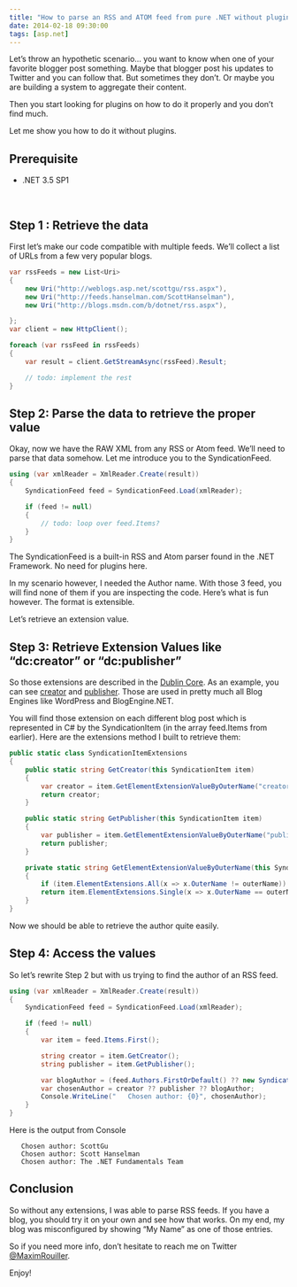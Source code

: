 ```yaml
---
title: "How to parse an RSS and ATOM feed from pure .NET without plugins"
date: 2014-02-18 09:30:00
tags: [asp.net]
---
```


Let’s throw an hypothetic scenario… you want to know when one of your favorite blogger post something. Maybe that blogger post his updates to Twitter and you can follow that. But sometimes they don’t. Or maybe you are building a system to aggregate their content.

Then you start looking for plugins on how to do it properly and you don’t find much.

Let me show you how to do it without plugins.

## Prerequisite

*   .NET 3.5 SP1 

&nbsp;

## Step 1 : Retrieve the data

First let’s make our code compatible with multiple feeds. We’ll collect a list of URLs from a few very popular blogs.
```cs
var rssFeeds = new List<Uri>
{
    new Uri("http://weblogs.asp.net/scottgu/rss.aspx"),
    new Uri("http://feeds.hanselman.com/ScottHanselman"),
    new Uri("http://blogs.msdn.com/b/dotnet/rss.aspx"),

};
var client = new HttpClient();

foreach (var rssFeed in rssFeeds)
{
    var result = client.GetStreamAsync(rssFeed).Result;

    // todo: implement the rest
}
```

## Step 2: Parse the data to retrieve the proper value

Okay, now we have the RAW XML from any RSS or Atom feed. We’ll need to parse that data somehow. Let me introduce you to the SyndicationFeed.

```cs
using (var xmlReader = XmlReader.Create(result))
{
    SyndicationFeed feed = SyndicationFeed.Load(xmlReader);

    if (feed != null)
    {
        // todo: loop over feed.Items?
    }
}
```

The SyndicationFeed is a built-in RSS and Atom parser found in the .NET Framework. No need for plugins here. 

In my scenario however, I needed the Author name. With those 3 feed, you will find none of them if you are inspecting the code. Here’s what is fun however. The format is extensible. 

Let’s retrieve an extension value.

## Step 3: Retrieve Extension Values like “dc:creator” or “dc:publisher”

So those extensions are described in the [Dublin Core](http://dublincore.org/documents/2012/06/14/dcmi-terms/?v=elements#). As an example, you can see [creator](http://dublincore.org/documents/2012/06/14/dcmi-terms/?v=elements#elements-creator) and [publisher](http://dublincore.org/documents/2012/06/14/dcmi-terms/?v=elements#elements-publisher). Those are used in pretty much all Blog Engines like WordPress and BlogEngine.NET. 

You will find those extension on each different blog post which is represented in C# by the SyndicationItem (in the array feed.Items from earlier). Here are the extensions method I built to retrieve them:

```cs
public static class SyndicationItemExtensions
{
    public static string GetCreator(this SyndicationItem item)
    {
        var creator = item.GetElementExtensionValueByOuterName("creator");
        return creator;
    }

    public static string GetPublisher(this SyndicationItem item)
    {
        var publisher = item.GetElementExtensionValueByOuterName("publisher");
        return publisher;
    }

    private static string GetElementExtensionValueByOuterName(this SyndicationItem item, string outerName)
    {
        if (item.ElementExtensions.All(x => x.OuterName != outerName)) return null;
        return item.ElementExtensions.Single(x => x.OuterName == outerName).GetObject<XElement>().Value;
    }
}
```

Now we should be able to retrieve the author quite easily.

## Step 4: Access the values

So let’s rewrite Step 2 but with us trying to find the author of an RSS feed.

```cs
using (var xmlReader = XmlReader.Create(result))
{
    SyndicationFeed feed = SyndicationFeed.Load(xmlReader);

    if (feed != null)
    {
        var item = feed.Items.First();

        string creator = item.GetCreator();
        string publisher = item.GetPublisher();

        var blogAuthor = (feed.Authors.FirstOrDefault() ?? new SyndicationPerson()).Name;
        var chosenAuthor = creator ?? publisher ?? blogAuthor;
        Console.WriteLine("   Chosen author: {0}", chosenAuthor);
    }
}
```

Here is the output from Console
```text
   Chosen author: ScottGu
   Chosen author: Scott Hanselman
   Chosen author: The .NET Fundamentals Team
```

## Conclusion

So without any extensions, I was able to parse RSS feeds. If you have a blog, you should try it on your own and see how that works. On my end, my blog was misconfigured by showing “My Name” as one of those entries.

So if you need more info, don’t hesitate to reach me on Twitter [@MaximRouiller](https://twitter.com/MaximRouiller). 

Enjoy!